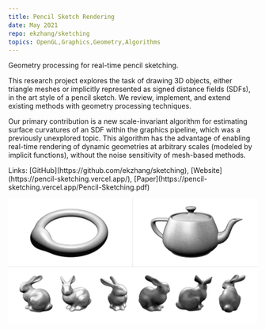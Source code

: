 ```yaml
---
title: Pencil Sketch Rendering
date: May 2021
repo: ekzhang/sketching
topics: OpenGL,Graphics,Geometry,Algorithms
---
```


<div class="row">
  <div class="col-md-8">
    <p class="lead">
      Geometry processing for real-time pencil sketching.
    </p>
    <p markdown="1">
      This research project explores the task of drawing 3D objects, either triangle meshes or implicitly represented as signed distance fields (SDFs), in the art style of a pencil sketch. We review, implement, and extend existing methods with geometry processing techniques.
    </p>
    <p markdown="1">
      Our primary contribution is a new scale-invariant algorithm for estimating surface curvatures of an SDF within the graphics pipeline, which was a previously unexplored topic. This algorithm has the advantage of enabling real-time rendering of dynamic geometries at arbitrary scales (modeled by implicit functions), without the noise sensitivity of mesh-based methods.
    </p>
    <p class="font-weight-bold" markdown="1">
      Links:
      [GitHub](https://github.com/ekzhang/sketching), [Website](https://pencil-sketching.vercel.app/), [Paper](https://pencil-sketching.vercel.app/Pencil-Sketching.pdf)
    </p>

  </div>
  <div class="col-md-4">
    <a href="/assets/images/sketching.png">
      <img
        class="img-fluid border"
        alt="Sketching teaser image"
        src="/assets/images/sketching.png"
      />
    </a>
  </div>
</div>
